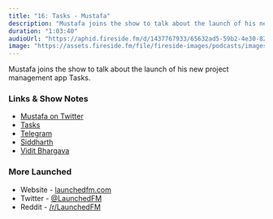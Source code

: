 ```yaml
---
title: "16: Tasks - Mustafa"
description: "Mustafa joins the show to talk about the launch of his new project management app Tasks."
duration: "1:03:40"
audioUrl: "https://aphid.fireside.fm/d/1437767933/65632ad5-59b2-4e30-82d1-13845dce07dd/a1d37f66-e481-4d1f-b53b-3e2444373b58.mp3"
image: "https://assets.fireside.fm/file/fireside-images/podcasts/images/6/65632ad5-59b2-4e30-82d1-13845dce07dd/episodes/a/a1d37f66-e481-4d1f-b53b-3e2444373b58/cover.jpg"
---
```


<p>Mustafa joins the show to talk about the launch of his new project management app Tasks.</p>

<h3>Links &amp; Show Notes</h3>

<ul>
<li><a href="https://twitter.com/mufasaYC" rel="nofollow">Mustafa on Twitter</a></li>
<li><a href="https://apps.apple.com/in/app/tasks-stay-ahead/id1502903102" rel="nofollow">Tasks</a></li>
<li><a href="https://telegram.org" rel="nofollow">Telegram</a></li>
<li><a href="https://twitter.com/sids7" rel="nofollow">Siddharth</a></li>
<li><a href="https://twitter.com/viditb" rel="nofollow">Vidit Bhargava</a></li>
</ul>

<h3>More Launched</h3>

<ul>
<li>Website - <a href="https://launchedfm.com" rel="nofollow">launchedfm.com</a></li>
<li>Twitter - <a href="https://twitter.com/launchedfm" rel="nofollow">@LaunchedFM</a></li>
<li>Reddit - <a href="https://www.reddit.com/r/LaunchedFM/" rel="nofollow">/r/LaunchedFM</a></li>
</ul>
